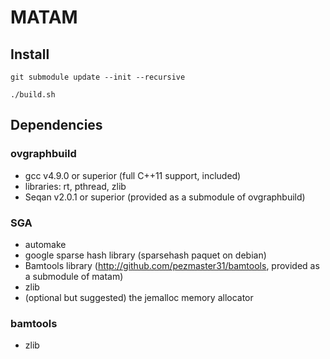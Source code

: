 # MATAM

## Install

`git submodule update --init --recursive`

`./build.sh`

## Dependencies

### ovgraphbuild

* gcc v4.9.0 or superior (full C++11 support, <regex> included)
* libraries: rt, pthread, zlib
* Seqan v2.0.1 or superior (provided as a submodule of ovgraphbuild)

### SGA

* automake
* google sparse hash library (sparsehash paquet on debian)
* Bamtools library (http://github.com/pezmaster31/bamtools, provided as a submodule of matam)
* zlib
* (optional but suggested) the jemalloc memory allocator

### bamtools

* zlib
